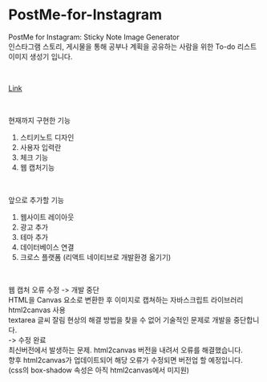 # PostMe-for-Instagram
PostMe for Instagram: Sticky Note Image Generator
<br>
인스타그램 스토리, 게시물을 통해 공부나 계획을 공유하는 사람을 위한 To-do 리스트 이미지 생성기 입니다.

<br>

[Link](https://wontory.github.io/PostMe-for-Instagram/postme)

<br>

현재까지 구현한 기능
1. 스티키노트 디자인
2. 사용자 입력란
3. 체크 기능
4. 웹 캡처기능

<br>

앞으로 추가할 기능
1. 웹사이트 레이아웃
2. 광고 추가
3. 테마 추가
4. 데이터베이스 연결
5. 크로스 플랫폼 (리액트 네이티브로 개발환경 옮기기)

<br>

웹 캡처 오류 수정 -> 개발 중단<br>
HTML을 Canvas 요소로 변환한 후 이미지로 캡쳐하는 자바스크립트 라이브러리 html2canvas 사용<br>
textarea 글씨 잘림 현상의 해결 방법을 찾을 수 없어 기술적인 문제로 개발을 중단합니다.<br>
-> 수정 완료<br>
최신버전에서 발생하는 문제. html2canvas 버전을 내려서 오류를 해결했습니다.<br>
향후 html2canvas가 업데이트되어 해당 오류가 수정되면 버전업 할 예정입니다.<br>
(css의 box-shadow 속성은 아직 html2canvas에서 미지원)
